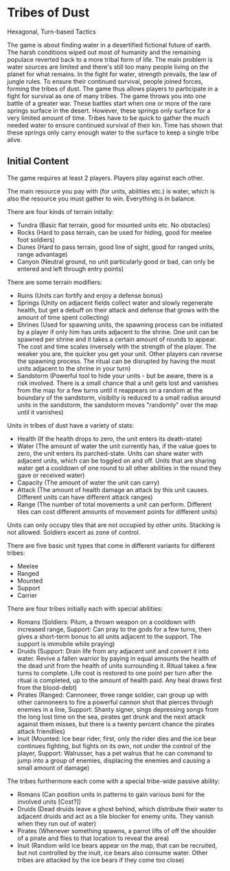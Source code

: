 # Tribes of Dust

Hexagonal, Turn-based Tactics

The game is about finding water in a desertified fictional future of earth. The harsh conditions wiped out most of humanity and the remaining populace reverted back to a more tribal form of life. The main problem is water sources are limited and there's still too many people living on the planet for what remains. In the fight for water, strength prevails, the law of jungle rules. To ensure their continued survival, people joined forces, forming the tribes of dust. The game thus allows players to participate in a fight for survival as one of many tribes. The game throws you into one battle of a greater war. These battles start when one or more of the rare springs surface in the desert. However, these springs only surface for a very limited amount of time. Tribes have to be quick to gather the much needed water to ensure continued survival of their kin. Time has shown that these springs only carry enough water to the surface to keep a single tribe alive.


## Initial Content

The game requires at least 2 players. Players play against each other.

The main resource you pay with (for units, abilities etc.) is water, which is also the resource you must gather to win. Everything is in balance.

There are four kinds of terrain initally:
- Tundra     (Basic flat terrain, good for mounted units etc. No obstacles)
- Rocks      (Hard to pass terrain, can be used for hiding, good for meelee foot soldiers)
- Dunes      (Hard to pass terrain, good line of sight, good for ranged units, range advantage)
- Canyon     (Neutral ground, no unit particularly good or bad, can only be entered and left through entry points)

There are some terrain modifiers:
- Ruins      (Units can fortify and enjoy a defense bonus)
- Springs    (Unity on adjacent fields collect water and slowly regenerate health, but get a debuff on their attack and defense that grows with the amount of time spent collecting)
- Shrines    (Used for spawning units, the spawning process can be initiated by a player if only him has units adjacent to the shrine. One unit can be spawned per shrine and it takes a certain amount of rounds to appear. The cost and time scales inversely with the strength of the player. The weaker you are, the quicker you get your unit. Other players can reverse the spawning process. The ritual can be disrupted by having the most units adjacent to the shrine in your turn)
- Sandstorm  (Powerful tool to hide your units - but be aware, there is a risk involved. There is a small chance that a unit gets lost and vanishes from the map for a few turns until it reappears on a random at the boundary of the sandstorm, visibilty is reduced to a small radius around units in the sandstorm, the sandstorm moves "randomly" over the map until it vanishes)

Units in tribes of dust have a variety of stats:
- Health     (If the health drops to zero, the unit enters its death-state)
- Water      (The amount of water the unit currently has, if the value goes to zero, the unit enters its parched-state. Units can share water with adjacent units, which can be toggled on and off. Units that are sharing water get a cooldown of one round to all other abilities in the round they gave or received water)
- Capacity   (The amount of water the unit can carry)
- Attack     (The amount of health damage an attack by this unit causes. Different units can have different attack ranges)
- Range      (The number of total movements a unit can perform. Different tiles can cost different amounts of movement points for different units)

Units can only occupy tiles that are not occupied by other units. Stacking is not allowed. Soldiers excert as zone of control.

There are five basic unit types that come in different variants for different tribes:
- Meelee
- Ranged
- Mounted
- Support
- Carrier

There are four tribes initially each with special abilities:
- Romans   (Soldiers: Pilum, a thrown weapon on a cooldown with increased range, Support: Can pray to the gods for a few turns, then gives a short-term bonus to all units adjacent to the support. The support is immobile while praying)
- Druids   (Support: Drain life from any adjacent unit and convert it into water. Revive a fallen warrior by paying in equal amounts the health of the dead unit from the health of units surrounding it. Ritual takes a few turns to complete. Life cost is restored to one point per turn after the ritual is completed, up to the amount of health paid. Any heal draws first from the blood-debt)
- Pirates  (Ranged: Cannoneer, three range soldier, can group up with other cannoneers to fire a powerful cannon shot that pierces through enemies in a line, Support: Shanty signer, sings depressing songs from the long lost time on the sea, pirates get drunk and the next attack against them misses, but there is a twenty percent chance the pirates attack friendlies)
- Inuit    (Mounted: Ice bear rider, first, only the rider dies and the ice bear continues fighting, but fights on its own, not under the control of the player, Support: Walrusser, has a pet walrus that he can command to jump into a group of enemies, displacing the enemies and causing a small amount of damage)

The tribes furthermore each come with a special tribe-wide passive ability:
- Romans   (Can position units in patterns to gain various boni for the involved units [Cost?])
- Druids   (Dead druids leave a ghost behind, which distribute their water to adjacent druids and act as a tile blocker for enemy units. They vanish when they run out of water)
- Pirates  (Whenever something spawns, a parrot lifts of off the shoulder of a pirate and flies to that location to reveal the area)
- Inuit    (Random wild ice bears appear on the map, that can be recruited, but not controlled by the inuit, ice bears also consume water. Other tribes are attacked by the ice bears if they come too close)



